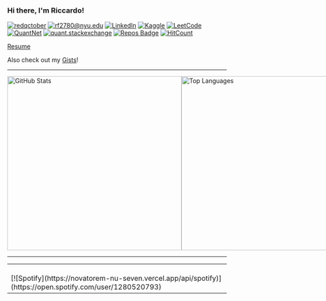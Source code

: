 ### Hi there, I'm Riccardo!

[![redqctober](https://img.shields.io/static/v1?label=redqctober&message=%20&color=black&logo=&style=flat)](https://redqctober.com)
[![rf2780@nyu.edu](https://img.shields.io/static/v1?label=rf2780@nyu.edu&message=%20&color=red&style=flat)](mailto:rf2780@nyu.edu)
[![LinkedIn](https://img.shields.io/static/v1?label=LinkedIn&message=%20&color=0e76a8&logo=linkedin&style=flat)](https://www.linkedin.com/in/riccardo-ferrarese/)
[![Kaggle](https://img.shields.io/static/v1?label=Kaggle&message=%20&color=blue&logo=kaggle&style=flat)](https://www.kaggle.com/riccardof01)
[![LeetCode](https://img.shields.io/static/v1?label=LeetCode&message=%20&color=orange&logo=leetcode&style=flat)](https://leetcode.com/u/rf2780/)
[![QuantNet](https://img.shields.io/static/v1?label=QuantNet&message=%20&color=blue&style=flat)](https://quantnet.com/members/riccardo_f.50877/)
[![quant.stackexchange](https://img.shields.io/static/v1?label=quant.stackexchange&message=%20&color=yellow&style=flat)](https://quant.stackexchange.com/users/76194/redqctober)
[![Repos Badge](https://badges.pufler.dev/repos/Rccd0)](https://badges.pufler.dev)
[![HitCount](https://views.whatilearened.today/views/github/Rccd0/creative-profile-readme.svg)](https://github.com/Rccd0/creative-profile-readme)

<!--
Here is a list of my ongoing [research work and projects](...).

Researching and building the next-generation of computing and technology in finance and AI. My passion is working with data to build systems, solve complex challenges, and to better understand how the world operates and changes through emerging technologies including AI, machine learning/data science, blockchain/DeFi, and quantum computing. The three most important skills to me are:

- Resilience
- Collaboration
- Creativity

</td>
<td width="50%">  
- Jan 09 - [Quant Letter: January 2024, Week-2]()
- Jan 03 - [Quant Letter: January 2024, Week-1]()
</td>

-->

[Resume](...)

Also check out my [Gists](https://gist.github.com/Rccd0)!

---

<div style="display: flex; justify-content: space-between; align-items: center;">

  <img src="https://github-readme-stats.vercel.app/api?username=Rccd0&count_private=true&show_icons=true&theme=default" alt="GitHub Stats" width="400">
  
  <img src="https://github-readme-stats.vercel.app/api/top-langs/?username=Rccd0&layout=compact" alt="Top Languages" width="400">

  <img src="https://your-image-url.com" alt="Additional Image" width="400">
  
</div>

---

<table width="100%">
<td width="100%">
  &nbsp; <br> [![Spotify](https://novatorem-nu-seven.vercel.app/api/spotify)](https://open.spotify.com/user/1280520793)
</table>
